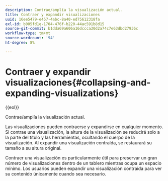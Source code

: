 ```yaml
---
description: Contrae/amplía la visualización actual.
title: Contraer y expandir visualizaciones
uuid: 16ee5479-e457-4abc-8a40-ed75612318fa
exl-id: b005fd1e-1704-476f-b220-44ac591b8d15
source-git-commit: b1dda69a606a16dccca30d2a74c7e63dbd27936c
workflow-type: tm+mt
source-wordcount: '94'
ht-degree: 8%

---
```


# Contraer y expandir visualizaciones{#collapsing-and-expanding-visualizations}

{{eol}}

Contrae/amplía la visualización actual.

Las visualizaciones pueden contraerse y expandirse en cualquier momento. Si contrae una visualización, la altura de la visualización se reducirá solo a la parte del título y las herramientas, ocultando el cuerpo de la visualización. Al expandir una visualización contraída, se restaurará su tamaño a su altura original.

Contraer una visualización es particularmente útil para preservar un gran número de visualizaciones dentro de un tablero mientras ocupa un espacio mínimo. Los usuarios pueden expandir una visualización contraída para ver su contenido únicamente cuando sea necesario.
